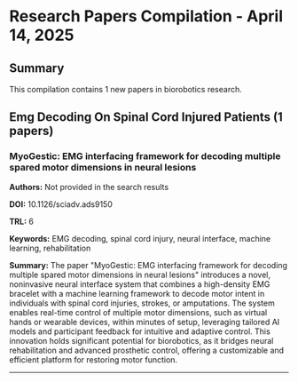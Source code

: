 # Research Papers Compilation - April 14, 2025

## Summary
This compilation contains 1 new papers in biorobotics research.

## Emg Decoding On Spinal Cord Injured Patients (1 papers)

### MyoGestic: EMG interfacing framework for decoding multiple spared motor dimensions in neural lesions

**Authors:** Not provided in the search results

**DOI:** 10.1126/sciadv.ads9150

**TRL:** 6

**Keywords:** EMG decoding, spinal cord injury, neural interface, machine learning, rehabilitation

**Summary:** The paper "MyoGestic: EMG interfacing framework for decoding multiple spared motor dimensions in neural lesions" introduces a novel, noninvasive neural interface system that combines a high-density EMG bracelet with a machine learning framework to decode motor intent in individuals with spinal cord injuries, strokes, or amputations. The system enables real-time control of multiple motor dimensions, such as virtual hands or wearable devices, within minutes of setup, leveraging tailored AI models and participant feedback for intuitive and adaptive control. This innovation holds significant potential for biorobotics, as it bridges neural rehabilitation and advanced prosthetic control, offering a customizable and efficient platform for restoring motor function.

---

